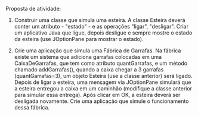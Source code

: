 Proposta de atividade: 

1. Construir uma classe que simula uma esteira. A classe Esteira deverá
conter um atributo - "estado" - e as operações "ligar", "desligar". Criar um
aplicativo Java que ligue, depois desligue e sempre mostre o estado da
esteira (use JOptionPane para mostrar o estado).

2. Crie uma aplicação que simula uma Fábrica de Garrafas. Na fábrica existe
um sistema que adiciona garrafas colocadas em uma CaixaDeGarrafas, que
tem como atributo quantGarrafas, e um método chamado addGarrafas(),
quando a caixa chegar a 3 garrafas (quantGarrafas=3), um objeto Esteira
(use a classe anterior) será ligado. Depois de ligar a esteira, uma mensagem
via JOptionPane simulará que a esteira entregou a caixa em um caminhão
(modifique a classe anterior para simular essa entrega). Após clicar em OK,
a esteira deverá ser desligada novamente. Crie uma aplicação que simule o
funcionamento dessa fábrica.